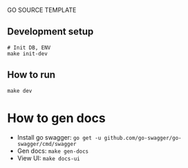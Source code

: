 GO SOURCE TEMPLATE

## Development setup
```shell
# Init DB, ENV
make init-dev
```

## How to run
```shell
make dev
```

# How to gen docs
- Install go swagger: `go get -u github.com/go-swagger/go-swagger/cmd/swagger`
- Gen docs: `make gen-docs`
- View UI: `make docs-ui`